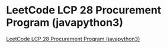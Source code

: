 # LeetCode LCP 28 Procurement Program (javapython3)
[LeetCode LCP 28 Procurement Program (javapython3)](https://aiwithcloud.com/2022/09/16/leetcode_lcp_28_procurement_program_javapython3/)